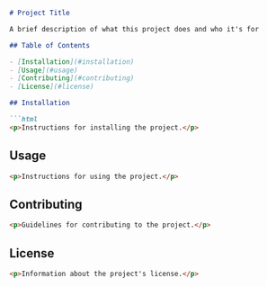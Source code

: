 ```markdown
# Project Title

A brief description of what this project does and who it's for

## Table of Contents

- [Installation](#installation)
- [Usage](#usage)
- [Contributing](#contributing)
- [License](#license)

## Installation

```html
<p>Instructions for installing the project.</p>
```

## Usage

```html
<p>Instructions for using the project.</p>
```

## Contributing

```html
<p>Guidelines for contributing to the project.</p>
```

## License

```html
<p>Information about the project's license.</p>
```